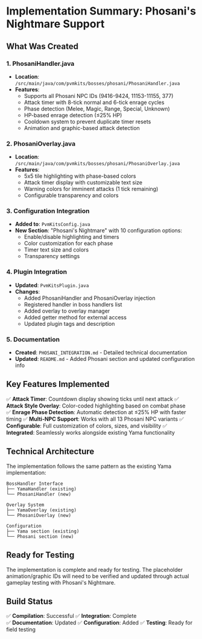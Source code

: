 # Implementation Summary: Phosani's Nightmare Support

## What Was Created

### 1. PhosaniHandler.java
- **Location**: `/src/main/java/com/pvmkits/bosses/phosani/PhosaniHandler.java`
- **Features**:
  - Supports all Phosani NPC IDs (9416-9424, 11153-11155, 377)
  - Attack timer with 8-tick normal and 6-tick enrage cycles
  - Phase detection (Melee, Magic, Range, Special, Unknown)
  - HP-based enrage detection (≤25% HP)
  - Cooldown system to prevent duplicate timer resets
  - Animation and graphic-based attack detection

### 2. PhosaniOverlay.java
- **Location**: `/src/main/java/com/pvmkits/bosses/phosani/PhosaniOverlay.java`
- **Features**:
  - 5x5 tile highlighting with phase-based colors
  - Attack timer display with customizable text size
  - Warning colors for imminent attacks (1 tick remaining)
  - Configurable transparency and colors

### 3. Configuration Integration
- **Added to**: `PvmKitsConfig.java`
- **New Section**: "Phosani's Nightmare" with 10 configuration options:
  - Enable/disable highlighting and timers
  - Color customization for each phase
  - Timer text size and colors
  - Transparency settings

### 4. Plugin Integration
- **Updated**: `PvmKitsPlugin.java`
- **Changes**:
  - Added PhosaniHandler and PhosaniOverlay injection
  - Registered handler in boss handlers list
  - Added overlay to overlay manager
  - Added getter method for external access
  - Updated plugin tags and description

### 5. Documentation
- **Created**: `PHOSANI_INTEGRATION.md` - Detailed technical documentation
- **Updated**: `README.md` - Added Phosani section and updated configuration info

## Key Features Implemented

✅ **Attack Timer**: Countdown display showing ticks until next attack
✅ **Attack Style Overlay**: Color-coded highlighting based on combat phase  
✅ **Enrage Phase Detection**: Automatic detection at ≤25% HP with faster timing
✅ **Multi-NPC Support**: Works with all 13 Phosani NPC variants
✅ **Configurable**: Full customization of colors, sizes, and visibility
✅ **Integrated**: Seamlessly works alongside existing Yama functionality

## Technical Architecture

The implementation follows the same pattern as the existing Yama implementation:

```
BossHandler Interface
├── YamaHandler (existing)
└── PhosaniHandler (new)

Overlay System
├── YamaOverlay (existing)  
└── PhosaniOverlay (new)

Configuration
├── Yama section (existing)
└── Phosani section (new)
```

## Ready for Testing

The implementation is complete and ready for testing. The placeholder animation/graphic IDs will need to be verified and updated through actual gameplay testing with Phosani's Nightmare.

## Build Status
✅ **Compilation**: Successful
✅ **Integration**: Complete  
✅ **Documentation**: Updated
✅ **Configuration**: Added
✅ **Testing**: Ready for field testing
